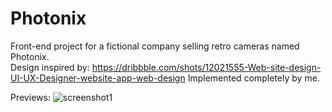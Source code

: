 # Photonix
Front-end project for a fictional company selling retro cameras named Photonix.
<br> Design inspired by: https://dribbble.com/shots/12021555-Web-site-design-UI-UX-Designer-website-app-web-design
Implemented completely by me.

Previews:
![screenshot1](https://github.com/vaibhavrastogi04/Photonix/assets/115574695/633da790-7ab2-4779-aa54-0a5f56a97ba1)
